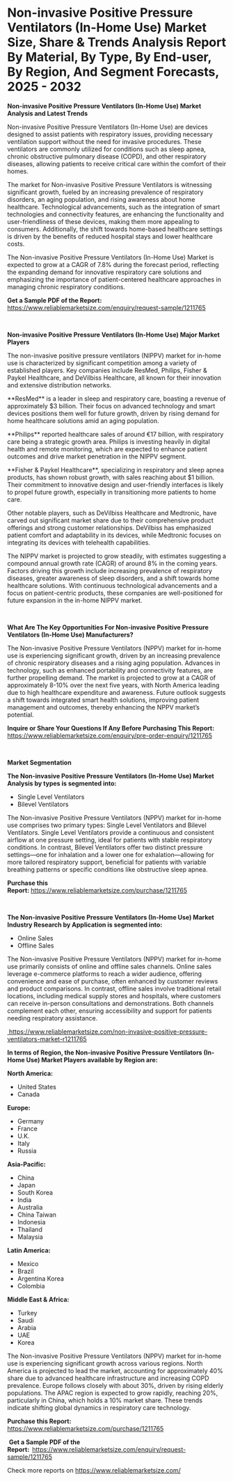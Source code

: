 <p><h1>Non-invasive Positive Pressure Ventilators (In-Home Use) Market Size, Share & Trends Analysis Report By Material, By Type, By End-user, By Region, And Segment Forecasts, 2025 - 2032</h1></p><p><strong>Non-invasive Positive Pressure Ventilators (In-Home Use) Market Analysis and Latest Trends</strong></p>
<p><p>Non-invasive Positive Pressure Ventilators (In-Home Use) are devices designed to assist patients with respiratory issues, providing necessary ventilation support without the need for invasive procedures. These ventilators are commonly utilized for conditions such as sleep apnea, chronic obstructive pulmonary disease (COPD), and other respiratory diseases, allowing patients to receive critical care within the comfort of their homes.</p><p>The market for Non-invasive Positive Pressure Ventilators is witnessing significant growth, fueled by an increasing prevalence of respiratory disorders, an aging population, and rising awareness about home healthcare. Technological advancements, such as the integration of smart technologies and connectivity features, are enhancing the functionality and user-friendliness of these devices, making them more appealing to consumers. Additionally, the shift towards home-based healthcare settings is driven by the benefits of reduced hospital stays and lower healthcare costs.</p><p>The Non-invasive Positive Pressure Ventilators (In-Home Use) Market is expected to grow at a CAGR of 7.8% during the forecast period, reflecting the expanding demand for innovative respiratory care solutions and emphasizing the importance of patient-centered healthcare approaches in managing chronic respiratory conditions.</p></p>
<p><strong>Get a Sample PDF of the Report:&nbsp;</strong> <a href="https://www.reliablemarketsize.com/enquiry/request-sample/1211765?utm_campaign=2634&utm_medium=2&utm_source=Github&utm_content=ia&utm_term=24032025&utm_id=non-invasive-positive-pressure-ventilators-in-home-use">https://www.reliablemarketsize.com/enquiry/request-sample/1211765</a></p>
<p>&nbsp;</p>
<p><strong>Non-invasive Positive Pressure Ventilators (In-Home Use) Major Market Players</strong></p>
<p><p>The non-invasive positive pressure ventilators (NIPPV) market for in-home use is characterized by significant competition among a variety of established players. Key companies include ResMed, Philips, Fisher & Paykel Healthcare, and DeVilbiss Healthcare, all known for their innovation and extensive distribution networks.</p><p>**ResMed** is a leader in sleep and respiratory care, boasting a revenue of approximately $3 billion. Their focus on advanced technology and smart devices positions them well for future growth, driven by rising demand for home healthcare solutions amid an aging population.</p><p>**Philips** reported healthcare sales of around €17 billion, with respiratory care being a strategic growth area. Philips is investing heavily in digital health and remote monitoring, which are expected to enhance patient outcomes and drive market penetration in the NIPPV segment.</p><p>**Fisher & Paykel Healthcare**, specializing in respiratory and sleep apnea products, has shown robust growth, with sales reaching about $1 billion. Their commitment to innovative design and user-friendly interfaces is likely to propel future growth, especially in transitioning more patients to home care.</p><p>Other notable players, such as DeVilbiss Healthcare and Medtronic, have carved out significant market share due to their comprehensive product offerings and strong customer relationships. DeVilbiss has emphasized patient comfort and adaptability in its devices, while Medtronic focuses on integrating its devices with telehealth capabilities.</p><p>The NIPPV market is projected to grow steadily, with estimates suggesting a compound annual growth rate (CAGR) of around 8% in the coming years. Factors driving this growth include increasing prevalence of respiratory diseases, greater awareness of sleep disorders, and a shift towards home healthcare solutions. With continuous technological advancements and a focus on patient-centric products, these companies are well-positioned for future expansion in the in-home NIPPV market.</p></p>
<p>&nbsp;</p>
<p><strong>What Are The Key Opportunities For Non-invasive Positive Pressure Ventilators (In-Home Use) Manufacturers?</strong></p>
<p><p>The Non-invasive Positive Pressure Ventilators (NPPV) market for in-home use is experiencing significant growth, driven by an increasing prevalence of chronic respiratory diseases and a rising aging population. Advances in technology, such as enhanced portability and connectivity features, are further propelling demand. The market is projected to grow at a CAGR of approximately 8-10% over the next five years, with North America leading due to high healthcare expenditure and awareness. Future outlook suggests a shift towards integrated smart health solutions, improving patient management and outcomes, thereby enhancing the NPPV market’s potential.</p></p>
<p><strong>Inquire or Share Your Questions If Any Before Purchasing This Report:</strong> <a href="https://www.reliablemarketsize.com/enquiry/pre-order-enquiry/1211765?utm_campaign=2634&utm_medium=2&utm_source=Github&utm_content=ia&utm_term=24032025&utm_id=non-invasive-positive-pressure-ventilators-in-home-use">https://www.reliablemarketsize.com/enquiry/pre-order-enquiry/1211765</a></p>
<p>&nbsp;</p>
<p><strong>Market Segmentation</strong></p>
<p><strong>The Non-invasive Positive Pressure Ventilators (In-Home Use) Market Analysis by types is segmented into:</strong></p>
<p><ul><li>Single Level Ventilators</li><li>Bilevel Ventilators</li></ul></p>
<p><p>The Non-invasive Positive Pressure Ventilators (NPPV) market for in-home use comprises two primary types: Single Level Ventilators and Bilevel Ventilators. Single Level Ventilators provide a continuous and consistent airflow at one pressure setting, ideal for patients with stable respiratory conditions. In contrast, Bilevel Ventilators offer two distinct pressure settings—one for inhalation and a lower one for exhalation—allowing for more tailored respiratory support, beneficial for patients with variable breathing patterns or specific conditions like obstructive sleep apnea.</p></p>
<p><strong>Purchase this Report:&nbsp;</strong><a href="https://www.reliablemarketsize.com/purchase/1211765?utm_campaign=2634&utm_medium=2&utm_source=Github&utm_content=ia&utm_term=24032025&utm_id=non-invasive-positive-pressure-ventilators-in-home-use">https://www.reliablemarketsize.com/purchase/1211765</a></p>
<p>&nbsp;</p>
<p><strong>The Non-invasive Positive Pressure Ventilators (In-Home Use) Market Industry Research by Application is segmented into:</strong></p>
<p><ul><li>Online Sales</li><li>Offline Sales</li></ul></p>
<p><p>The Non-invasive Positive Pressure Ventilators (NPPV) market for in-home use primarily consists of online and offline sales channels. Online sales leverage e-commerce platforms to reach a wider audience, offering convenience and ease of purchase, often enhanced by customer reviews and product comparisons. In contrast, offline sales involve traditional retail locations, including medical supply stores and hospitals, where customers can receive in-person consultations and demonstrations. Both channels complement each other, ensuring accessibility and support for patients needing respiratory assistance.</p></p>
<p><a href="https://www.reliablemarketsize.com/non-invasive-positive-pressure-ventilators-market-r1211765?utm_campaign=2634&utm_medium=2&utm_source=Github&utm_content=ia&utm_term=24032025&utm_id=non-invasive-positive-pressure-ventilators-in-home-use">&nbsp;https://www.reliablemarketsize.com/non-invasive-positive-pressure-ventilators-market-r1211765</a></p>
<p><strong>In terms of Region, the Non-invasive Positive Pressure Ventilators (In-Home Use) Market Players available by Region are:</strong></p>
<p>
    <p> <strong> North America: </strong>
        <ul>
            <li>United States</li>
            <li>Canada</li>
        </ul>
        </p> 
    <p> <strong> Europe: </strong>
        <ul>
            <li>Germany</li>
            <li>France</li>
            <li>U.K.</li>
            <li>Italy</li>
            <li>Russia</li>
        </ul>
        </p> 
    <p> <strong> Asia-Pacific: </strong>
        <ul>
            <li>China</li>
            <li>Japan</li>
            <li>South Korea</li>
            <li>India</li>
            <li>Australia</li>
            <li>China Taiwan</li>
            <li>Indonesia</li>
            <li>Thailand</li>
            <li>Malaysia</li>
        </ul>
        </p> 
    <p> <strong> Latin America: </strong>
        <ul>
            <li>Mexico</li>
            <li>Brazil</li>
            <li>Argentina Korea</li>
            <li>Colombia</li>
        </ul>
        </p> 
    <p> <strong> Middle East & Africa: </strong>
        <ul>
            <li>Turkey</li>
            <li>Saudi</li>
            <li>Arabia</li>
            <li>UAE</li>
            <li>Korea</li>
        </ul>
    </p>
    </p>
<p><p>The Non-invasive Positive Pressure Ventilators (NPPV) market for in-home use is experiencing significant growth across various regions. North America is projected to lead the market, accounting for approximately 40% share due to advanced healthcare infrastructure and increasing COPD prevalence. Europe follows closely with about 30%, driven by rising elderly populations. The APAC region is expected to grow rapidly, reaching 20%, particularly in China, which holds a 10% market share. These trends indicate shifting global dynamics in respiratory care technology.</p></p>
<p><strong>Purchase this Report: </strong><a href="https://www.reliablemarketsize.com/purchase/1211765?utm_campaign=2634&utm_medium=2&utm_source=Github&utm_content=ia&utm_term=24032025&utm_id=non-invasive-positive-pressure-ventilators-in-home-use">https://www.reliablemarketsize.com/purchase/1211765</a></p>
<p>&nbsp;<strong>Get a Sample PDF of the Report:&nbsp;&nbsp;</strong><a href="https://www.reliablemarketsize.com/enquiry/request-sample/1211765?utm_campaign=2634&utm_medium=2&utm_source=Github&utm_content=ia&utm_term=24032025&utm_id=non-invasive-positive-pressure-ventilators-in-home-use">https://www.reliablemarketsize.com/enquiry/request-sample/1211765</a></p>
<p><strong></strong></p>
<p>Check more reports on <a href="https://www.reliablemarketsize.com/?utm_campaign=2634&utm_medium=2&utm_source=Github&utm_content=ia&utm_term=24032025&utm_id=non-invasive-positive-pressure-ventilators-in-home-use">https://www.reliablemarketsize.com/</a></p>